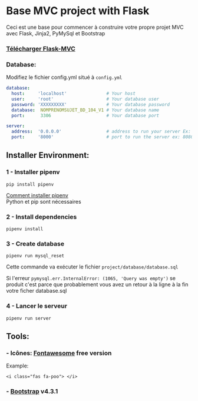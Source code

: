 # Base MVC project with Flask
Ceci est une base pour commencer à construire votre propre projet MVC avec Flask, Jinja2, PyMySql et Bootstrap
### [Télécharger Flask-MVC](https://github.com/renatomoor/Flask-MVC/archive/master.zip)  

### Database:
Modifiez le fichier config.yml situé à `config.yml`

```yaml
database:
  host:     'localhost'               # Your host
  user:     'root'                    # Your database user
  password: 'XXXXXXXXX'               # Your database password
  database:  NOMPRENOMSUJET_BD_104_V1 # Your database name
  port:      3306                     # Your database port 

server:
  address:  '0.0.0.0'                 # address to run your server Ex: 127.0.0.1 or 0.0.0.0
  port:     '8000'                    # port to run the server ex: 8080, 8000, 5000, 80, etc...
```


## Installer Environment:
###  1 - Installer pipenv
```
pip install pipenv
```
[Comment installer pipenv](https://geniesducode.com/articles/comment-installer-pipenv/)  
Python et pip sont nécessaires

###  2 - Install dependencies
```
pipenv install
```

###  3 - Create database
```
pipenv run mysql_reset
```
Cette commande va exécuter le fichier `project/database/database.sql` 

Si l'erreur  `pymysql.err.InternalError: (1065, 'Query was empty')` se produit
c'est parce que probablement vous avez un retour à la ligne à la fin votre ficher database.sql

### 4 - Lancer le serveur
```
pipenv run server
```

## Tools:

### -  Icônes:   [Fontawesome](https://fontawesome.com/icons?d=gallery)  free version
Example: 
``` 
<i class="fas fa-poo"> </i> 
```


### -  [Bootstrap](https://fontawesome.com/icons?d=gallery) v4.3.1
